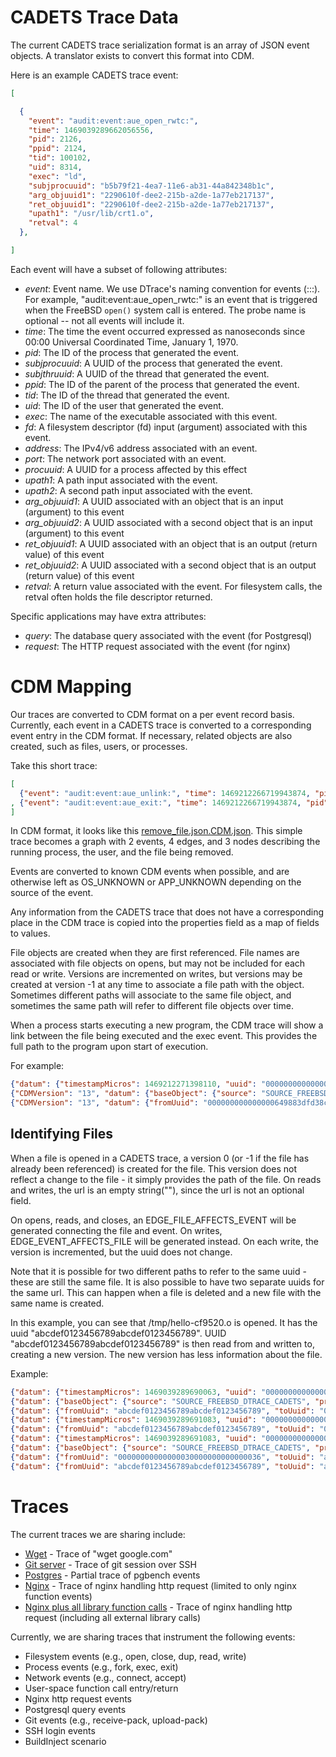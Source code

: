 # CADETS Trace Data

The current CADETS trace serialization format is an array of JSON
event objects. A translator exists to convert this format into CDM.

Here is an example CADETS trace event:

```json
[

  {
	"event": "audit:event:aue_open_rwtc:",
	"time": 1469039289662056556,
	"pid": 2126,
	"ppid": 2124,
	"tid": 100102,
	"uid": 8314,
	"exec": "ld",
	"subjprocuuid": "b5b79f21-4ea7-11e6-ab31-44a842348b1c",
	"arg_objuuid1": "2290610f-dee2-215b-a2de-1a77eb217137",
	"ret_objuuid1": "2290610f-dee2-215b-a2de-1a77eb217137",
	"upath1": "/usr/lib/crt1.o",
	"retval": 4
  },

]
```

Each event will have a subset of following attributes:

* _event_: Event name. We use DTrace's naming convention for events
  (<dtrace provider>:<module>:<function>:<probe name>). For example,
  "audit:event:aue_open_rwtc:" is an event that is triggered when the
  FreeBSD `open()` system call is entered. The probe name is optional --
  not all events will include it.
* _time_: The time the event occurred expressed as nanoseconds since 00:00
  Universal Coordinated Time, January 1, 1970.
* _pid_: The ID of the process that generated the event.
* _subjprocuuid_: A UUID of the process that generated the event.
* _subjthruuid_: A UUID of the thread that generated the event.
* _ppid_: The ID of the parent of the process that generated the
  event.
* _tid_: The ID of the thread that generated the event.
* _uid_: The ID of the user that generated the event.
* _exec_: The name of the executable associated with this event.
* _fd_: A filesystem descriptor (fd) input (argument) associated with this event.
* _address_: The IPv4/v6 address associated with an event.
* _port_: The network port associated with an event.
* _procuuid_: A UUID for a process affected by this effect
* _upath1_: A path input associated with the event.
* _upath2_: A second path input associated with the event.
* _arg_objuuid1_: A UUID associated with an object that is an input
  (argument) to this event
* _arg_objuuid2_: A UUID associated with a second object
  that is an input (argument) to this event
* _ret_objuuid1_: A UUID associated with an object
  that is an output (return value) of this event
* _ret_objuuid2_: A UUID associated with a second object that is an
  output (return value) of this event
* _retval_: A return value associated with the event. For filesystem
  calls, the retval often holds the file descriptor returned.

Specific applications may have extra attributes:

* _query_: The database query associated with the event (for Postgresql)
* _request_: The HTTP request associated with the event (for nginx)

# CDM Mapping

Our traces are converted to CDM format on a per event record basis. Currently,
each event in a CADETS trace is converted to a corresponding event entry in the CDM format.
If necessary, related objects are also created, such as files, users, or
processes.

Take this short trace:
```json
[
  {"event": "audit:event:aue_unlink:", "time": 1469212266719943874, "pid": 3555, "ppid": 3554, "tid": 100153, "uid": 0, "exec": "remove_file", "subjprocuuid": "73bc6807-503a-11e6-b8c7-080027889132", "arg_objuuid1": "ea7eea24-097f-cf5b-bf09-a3843bcf40b6", "upath1": "/usr/home/strnad/unit_tests/temp.out", "retval": 0}
, {"event": "audit:event:aue_exit:", "time": 1469212266719943874, "pid": 3555, "ppid": 3554, "tid": 100153, "uid": 0, "exec": "remove_file", "subjprocuuid": "73bc6807-503a-11e6-b8c7-080027889132", "retval": 0}
]
```

In CDM format, it looks like this
[remove_file.json.CDM.json](./unit_test_traces/remove_file.json.CDM.json). This
simple trace becomes a graph with 2 events, 4 edges, and 3 nodes describing the
running process, the user, and the file being removed.

Events are converted to known CDM events when possible, and are otherwise left
as OS_UNKNOWN or APP_UNKNOWN depending on the source of the event.

Any information from the CADETS trace that does not have a corresponding place
in the CDM trace is copied into the properties field as a map of fields to
values.

File objects are created when they are first referenced. File names are
associated with file objects on opens, but may not be included for each read or
write. Versions are incremented on writes, but versions may be created at
version -1 at any time to associate a file path with the object. Sometimes
different paths will associate to the same file object, and sometimes the same
path will refer to different file objects over time.

When a process starts executing a new program, the CDM trace will show a link
between the file being executed and the exec event. This provides the full path
to the program upon start of execution.

For example:
```json
{"datum": {"timestampMicros": 1469212271398110, "uuid": "00000000000000030000000000000019", "sequence": 25, "source": "SOURCE_FREEBSD_DTRACE_CADETS", "threadId": 100259, "type": "EVENT_EXECUTE", "properties": {"subjprocuuid": "76dd6962-503a-11e6-b8c7-080027889132", "arg_objuuid1": "c63c9e57-55b6-7d59-b655-e198f97d106e", "probe": "", "module": "event", "call": "aue_execve", "provider": "audit", "path": "/usr/local/bin/wget", "retval": "0", "upath1": "/usr/local/bin/wget"}}, "CDMVersion": "13"}
{"CDMVersion": "13", "datum": {"baseObject": {"source": "SOURCE_FREEBSD_DTRACE_CADETS", "properties": {}}, "uuid": "000000000000000649883dfd38c0a873", "url": "/usr/local/bin/wget", "isPipe": false, "version": 1, "properties": {}}}
{"CDMVersion": "13", "datum": {"fromUuid": "000000000000000649883dfd38c0a873", "toUuid": "00000000000000030000000000000019", "properties": {}, "timestamp": 1469212271398110, "type": "EDGE_FILE_AFFECTS_EVENT"}}
```

## Identifying Files


When a file is opened in a CADETS trace, a version 0 (or -1 if the file has
already been referenced) is created for the file. This version does not reflect
a change to the file - it simply provides the path of the file. On reads and
writes, the url is an empty string(""), since the url is not an optional field. 

On opens, reads, and closes, an EDGE_FILE_AFFECTS_EVENT will be generated
connecting the file and event. On writes, EDGE_EVENT_AFFECTS_FILE will be
generated instead. On each write, the version is incremented, but the uuid does
not change.

Note that it is possible for two different paths to refer to the same uuid -
these are still the same file. It is also possible to have two separate uuids
for the same url. This can happen when a file is deleted and a new file with
the same name is created.

In this example, you can see that /tmp/hello-cf9520.o is opened. It has the
uuid "abcdef0123456789abcdef0123456789".  UUID
"abcdef0123456789abcdef0123456789" is then read from and written to, creating a
new version. The new version has less information about the file.

Example:
```json
{"datum": {"timestampMicros": 1469039289690063, "uuid": "000000000000000300000000000000ef", "sequence": 1, "source": "SOURCE_FREEBSD_DTRACE_CADETS", "threadId": 100102, "programPoint": "ld", "type": "EVENT_OPEN", "properties": {"ret_objuuid1": "abcdef0123456789abcdef0123456789", "errno": "0", "probe": "", "subjprocuuid": "b5b79f214ea711e6ab3144a842348b1c", "module": "event", "arg_objuuid1": "abcdef0123456789abcdef0123456789", "call": "aue_open_rwtc", "mode": "438", "provider": "audit", "flags": "0", "path": "/tmp/hello-cf9520.o", "retval": "9", "upath1": "/tmp/hello-cf9520.o"}}, "CDMVersion": "13"}
{"datum": {"baseObject": {"source": "SOURCE_FREEBSD_DTRACE_CADETS", "properties": {}}, "uuid": "abcdef0123456789abcdef0123456789", "url": "/tmp/hello-cf9520.o", "isPipe": false, "version": 0, "properties": {}}, "CDMVersion": "13"}
{"datum": {"fromUuid": "abcdef0123456789abcdef0123456789", "toUuid": "000000000000000300000000000000ef", "properties": {}, "timestamp": 1469039289690063, "type": "EDGE_FILE_AFFECTS_EVENT"}, "CDMVersion": "13"}
{"datum": {"timestampMicros": 1469039289691083, "uuid": "000000000000000300000000000000f2", "sequence": 2, "source": "SOURCE_FREEBSD_DTRACE_CADETS", "threadId": 100102, "programPoint": "ld", "type": "EVENT_READ", "properties": {"errno": "0", "probe": "", "subjprocuuid": "b5b79f214ea711e6ab3144a842348b1c", "module": "event", "arg_objuuid1": "abcdef0123456789abcdef0123456789", "call": "aue_read", "provider": "audit", "fd": "9", "retval": "1216"}}, "CDMVersion": "13"}
{"datum": {"fromUuid": "abcdef0123456789abcdef0123456789", "toUuid": "000000000000000300000000000000f2", "properties": {}, "timestamp": 1469039289691083, "type": "EDGE_FILE_AFFECTS_EVENT"}, "CDMVersion": "13"}
{"datum": {"timestampMicros": 1469039289691083, "uuid": "00000000000000030000000000000036", "sequence": 3, "source": "SOURCE_FREEBSD_DTRACE_CADETS", "threadId": 100102, "programPoint": "cc", "type": "EVENT_WRITE", "properties": {"errno": "0", "probe": "", "subjprocuuid": "b5b3fa284ea711e6ab3144a842348b1c", "module": "event", "arg_objuuid1": "abcdef0123456789abcdef0123456789", "call": "aue_write", "provider": "audit", "fd": "4", "retval": "1216"}}, "CDMVersion": "13"}
{"datum": {"baseObject": {"source": "SOURCE_FREEBSD_DTRACE_CADETS", "properties": {}}, "uuid": "abcdef0123456789abcdef0123456789", "url": "", "isPipe": false, "version": 1, "properties": {}}, "CDMVersion": "13"}
{"datum": {"fromUuid": "00000000000000030000000000000036", "toUuid": "abcdef0123456789abcdef0123456789", "properties": {}, "timestamp": 1469039289657058, "type": "EDGE_EVENT_AFFECTS_FILE"}, "CDMVersion": "13"}
{"datum": {"fromUuid": "abcdef0123456789abcdef0123456789", "toUuid": "abcdef0123456789abcdef0123456789", "properties": {}, "timestamp": 1469039289657058, "type": "EDGE_OBJECT_PREV_VERSION"}, "CDMVersion": "13"}

```

# Traces

The current traces we are sharing include:

* [Wget](./wget_google.json) - Trace of "wget google.com"
* [Git server](./git_server.json) - Trace of git session over SSH
* [Postgres](./postgres.json) - Partial trace of pgbench events
* [Nginx](./nginx.json) - Trace of nginx handling http request
  (limited to only nginx function events)
* [Nginx plus all library function calls](./nginx_with_libs.json) -
  Trace of nginx handling http request (including all external library
  calls)

Currently, we are sharing traces that instrument the following events:

* Filesystem events (e.g., open, close, dup, read, write)
* Process events (e.g., fork, exec, exit)
* Network events (e.g., connect, accept)
* User-space function call entry/return
* Nginx http request events
* Postgresql query events
* Git events (e.g., receive-pack, upload-pack)
* SSH login events
* BuildInject scenario
